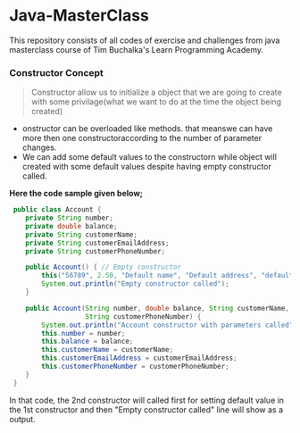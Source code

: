 # Java-MasterClass
This repository consists of all codes of exercise and challenges from java masterclass course of Tim Buchalka's Learn Programming Academy.


### Constructor Concept
> Constructor allow us to initialize a object that we are going to create with some privilage(what we want to do at the time the object being created)

- onstructor can be overloaded like methods. that meanswe can have more then one constructoraccording to the number of parameter changes.
- We can add some default values to the constructorn while object will created with some default values despite having empty constructor called.

**Here the code sample given below;**

```java
 public class Account {
    private String number;
    private double balance;
    private String customerName;
    private String customerEmailAddress;
    private String customerPhoneNumber;

    public Account() { // Empty constructor
        this("56789", 2.50, "Default name", "Default address", "default phone"); // constructor with default values and it will call the same contsructor below with parameters with these default value.
        System.out.println("Empty constructor called");
    }

    public Account(String number, double balance, String customerName, String customerEmailAddress,
                   String customerPhoneNumber) {
        System.out.println("Account constructor with parameters called");
        this.number = number;
        this.balance = balance;
        this.customerName = customerName;
        this.customerEmailAddress = customerEmailAddress;
        this.customerPhoneNumber = customerPhoneNumber;
    }
 }
 ```
    
   In that code, the 2nd constructor will called first for setting default value in the 1st constructor and then "Empty constructor called" line will show as a output.

